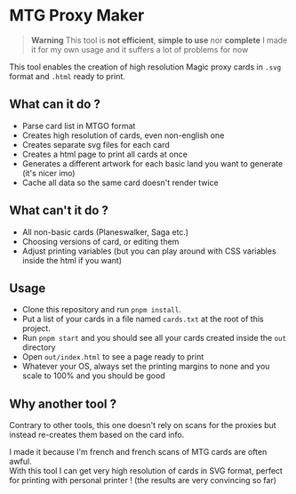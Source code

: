 # MTG Proxy Maker

> **Warning**
> This tool is **not efficient**, **simple to use** nor **complete**
> I made it for my own usage and it suffers a lot of problems for now

This tool enables the creation of high resolution Magic proxy cards in `.svg` format and `.html` ready to print.

## What can it do ?

- Parse card list in MTGO format
- Creates high resolution of cards, even non-english one
- Creates separate svg files for each card
- Creates a html page to print all cards at once
- Generates a different artwork for each basic land you want to generate (it's nicer imo)
- Cache all data so the same card doesn't render twice

## What can't it do ?

- All non-basic cards (Planeswalker, Saga etc.)
- Choosing versions of card, or editing them
- Adjust printing variables (but you can play around with CSS variables inside the html if you want)

## Usage

- Clone this repository and run `pnpm install`.
- Put a list of your cards in a file named `cards.txt` at the root of this project.
- Run `pnpm start` and you should see all your cards created inside the `out` directory
- Open `out/index.html` to see a page ready to print
- Whatever your OS, always set the printing margins to none and you scale to 100% and you should be good

## Why another tool ?

Contrary to other tools, this one doesn't rely on scans for the proxies but instead re-creates them based on the card info.

I made it because I'm french and french scans of MTG cards are often awful.  
With this tool I can get very high resolution of cards in SVG format, perfect for printing with personal printer ! (the results are very convincing so far)
